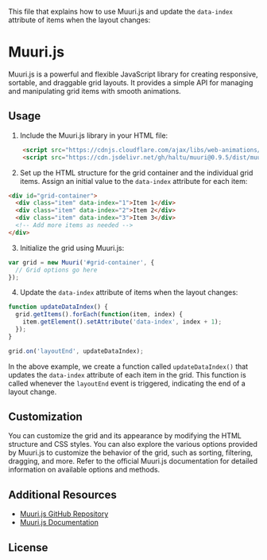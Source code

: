 This file that explains how to use Muuri.js and update the `data-index` attribute of items when the layout changes:

# Muuri.js

Muuri.js is a powerful and flexible JavaScript library for creating responsive, sortable, and draggable grid layouts. It provides a simple API for managing and manipulating grid items with smooth animations.

## Usage

1. Include the Muuri.js library in your HTML file:

```html
    <script src="https://cdnjs.cloudflare.com/ajax/libs/web-animations/2.3.2/web-animations.min.js"></script>
    <script src="https://cdn.jsdelivr.net/gh/haltu/muuri@0.9.5/dist/muuri.min.js"></script>
```

2. Set up the HTML structure for the grid container and the individual grid items. Assign an initial value to the `data-index` attribute for each item:

```html
<div id="grid-container">
  <div class="item" data-index="1">Item 1</div>
  <div class="item" data-index="2">Item 2</div>
  <div class="item" data-index="3">Item 3</div>
  <!-- Add more items as needed -->
</div>
```

3. Initialize the grid using Muuri.js:

```javascript
var grid = new Muuri('#grid-container', {
  // Grid options go here
});
```

4. Update the `data-index` attribute of items when the layout changes:

```javascript
function updateDataIndex() {
  grid.getItems().forEach(function(item, index) {
    item.getElement().setAttribute('data-index', index + 1);
  });
}

grid.on('layoutEnd', updateDataIndex);
```

In the above example, we create a function called `updateDataIndex()` that updates the `data-index` attribute of each item in the grid. This function is called whenever the `layoutEnd` event is triggered, indicating the end of a layout change.

## Customization

You can customize the grid and its appearance by modifying the HTML structure and CSS styles. You can also explore the various options provided by Muuri.js to customize the behavior of the grid, such as sorting, filtering, dragging, and more. Refer to the official Muuri.js documentation for detailed information on available options and methods.

## Additional Resources

- [Muuri.js GitHub Repository](https://github.com/haltu/muuri)
- [Muuri.js Documentation](https://muuri.dev)

## License
